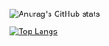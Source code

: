 ![Anurag's GitHub stats](https://github-readme-stats.vercel.app/api?username=ddimitrovv&show_icons=true&theme=highcontrast)
 
 [![Top Langs](https://github-readme-stats.vercel.app/api/top-langs/?username=ddimitrovv)](https://github.com/anuraghazra/github-readme-stats)

<!--
**ddimitrovv/ddimitrovv** is a ✨ _special_ ✨ repository because its `README.md` (this file) appears on your GitHub profile.

Here are some ideas to get you started:


- 🔭 I’m currently working on ...
- 🌱 I’m currently learning ...
- 👯 I’m looking to collaborate on ...
- 🤔 I’m looking for help with ...
- 💬 Ask me about ...
- 📫 How to reach me: ...
- 😄 Pronouns: ...
- ⚡ Fun fact: ...
-->
